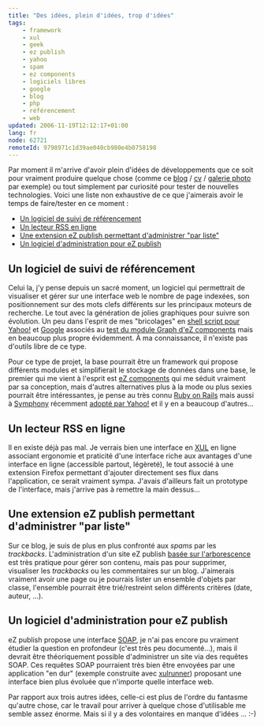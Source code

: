 ```yaml
---
title: "Des idées, plein d'idées, trop d'idées"
tags:
    - framework
    - xul
    - geek
    - ez publish
    - yahoo
    - spam
    - ez components
    - logiciels libres
    - google
    - blog
    - php
    - référencement
    - web
updated: 2006-11-19T12:12:17+01:00
lang: fr
node: 62721
remoteId: 9798971c1d39ae040cb980e4b0758198
---
```

 
Par moment il m'arrive d'avoir plein d'idées de développements que ce soit pour vraiment produire quelque chose (comme ce [blog](/) / [cv](/page/cv-fr) / [galerie photo](http://photos.pwet.fr) par exemple) ou tout simplement par curiosité pour tester de nouvelles technologies. Voici une liste non exhaustive de ce que j'aimerais avoir le temps de faire/tester en ce moment :

 * [Un logiciel de suivi de référencement](#eztoc167940_1)
 * [Un lecteur RSS en ligne](#eztoc167940_1)
 * [Une extension eZ publish permettant d'administrer &quot;par liste&quot;](#eztoc167940_3)
 * [Un logiciel d'administration pour eZ publish](#eztoc167940_4)
  
## Un logiciel de suivi de référencement

 
Celui la, j'y pense depuis un sacré moment, un logiciel qui permettrait de visualiser et gérer sur une interface web le nombre de page indexées, son positionnement sur des mots clefs différents sur les principaux moteurs de recherche. Le tout avec la génération de jolies graphiques pour suivre son évolution. Un peu dans l'esprit de mes &quot;bricolages&quot; en [shell script pour Yahoo!](/post/un-script-shell-pour-compter-le-nombre-de-pages-indexees-dans-yahoo) et [Google](/post/un-script-shell-pour-compter-le-nombre-de-pages-indexees-dans-google) associés au [test du module Graph d'eZ components](/post/graphique-d-indexation-avec-le-module-graph-d-ez-components) mais en beaucoup plus propre évidemment. À ma connaissance, il n'existe pas d'outils libre de ce type.

 
Pour ce type de projet, la base pourrait être un framework qui propose différents modules et simplifierait le stockage de données dans une base, le premier qui me vient à l'esprit est [eZ components](http://ez.no/products/ez_components) qui me séduit vraiment par sa conception, mais d'autres alternatives plus à la mode ou plus sexies pourrait être intéressantes, je pense au très connu [Ruby on Rails](http://www.rubyonrails.org/) mais aussi à [Symphony](http://www.symfony-project.com/) récemment [adopté par Yahoo!](http://linuxfr.org/2006/11/01/21559.html) et il y en a beaucoup d'autres...

   
## Un lecteur RSS en ligne

 
Il en existe déjà pas mal. Je verrais bien une interface en [XUL](http://xulfr.org/) en ligne associant ergonomie et praticité d'une interface riche aux avantages d'une interface en ligne (accessible partout, légèreté), le tout associé à une extension Firefox permettant d'ajouter directement ses flux dans l'application, ce serait vraiment sympa. J'avais d'ailleurs fait un prototype de l'interface, mais j'arrive pas à remettre la main dessus...

   
## Une extension eZ publish permettant d'administrer &quot;par liste&quot;

 
Sur ce blog, je suis de plus en plus confronté aux *spams* par les *trackbacks*. L'administration d'un site eZ publish [basée sur l'arborescence](http://ez.no/doc/ez_publish/user_manual/3_8/the_administration_interface/the_content_structure_tab) est très pratique pour gérer son contenu, mais pas pour supprimer, visualiser les *trackbacks* ou les commentaires sur un blog. J'aimerais vraiment avoir une page ou je pourrais lister un ensemble d'objets par classe, l'ensemble pourrait être trié/restreint selon différents critères (date, auteur, ...).

   
## Un logiciel d'administration pour eZ publish

 
eZ publish propose une interface [SOAP](http://fr.wikipedia.org/wiki/Simple_Object_Access_Protocol), je n'ai pas encore pu vraiment étudier la question en profondeur (c'est très peu documenté...), mais il devrait être théoriquement possible d'administrer un site via des requêtes SOAP. Ces requêtes SOAP pourraient très bien être envoyées par une application &quot;en dur&quot; (exemple construite avec [xulrunner](http://xulfr.org/wiki/XulRunner)) proposant une interface bien plus évoluée que n'importe quelle interface web.

 
Par rapport aux trois autres idées, celle-ci est plus de l'ordre du fantasme qu'autre chose, car le travail pour arriver à quelque chose d'utilisable me semble assez énorme. Mais si il y a des volontaires en manque d'idées ... :-)

 